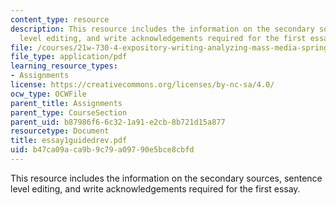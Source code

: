 ```yaml
---
content_type: resource
description: This resource includes the information on the secondary sources, sentence
  level editing, and write acknowledgements required for the first essay.
file: /courses/21w-730-4-expository-writing-analyzing-mass-media-spring-2001/b47ca09aca9b9c79a09790e5bce8cbfd_essay1guidedrev.pdf
file_type: application/pdf
learning_resource_types:
- Assignments
license: https://creativecommons.org/licenses/by-nc-sa/4.0/
ocw_type: OCWFile
parent_title: Assignments
parent_type: CourseSection
parent_uid: b87986f6-6c32-1a91-e2cb-8b721d15a877
resourcetype: Document
title: essay1guidedrev.pdf
uid: b47ca09a-ca9b-9c79-a097-90e5bce8cbfd
---
```

This resource includes the information on the secondary sources, sentence level editing, and write acknowledgements required for the first essay.